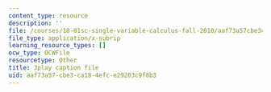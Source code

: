 ```yaml
---
content_type: resource
description: ''
file: /courses/18-01sc-single-variable-calculus-fall-2010/aaf73a57cbe3ca184efce29203c9f8b3_D7nf7pKddwM.srt
file_type: application/x-subrip
learning_resource_types: []
ocw_type: OCWFile
resourcetype: Other
title: 3play caption file
uid: aaf73a57-cbe3-ca18-4efc-e29203c9f8b3
---
```

